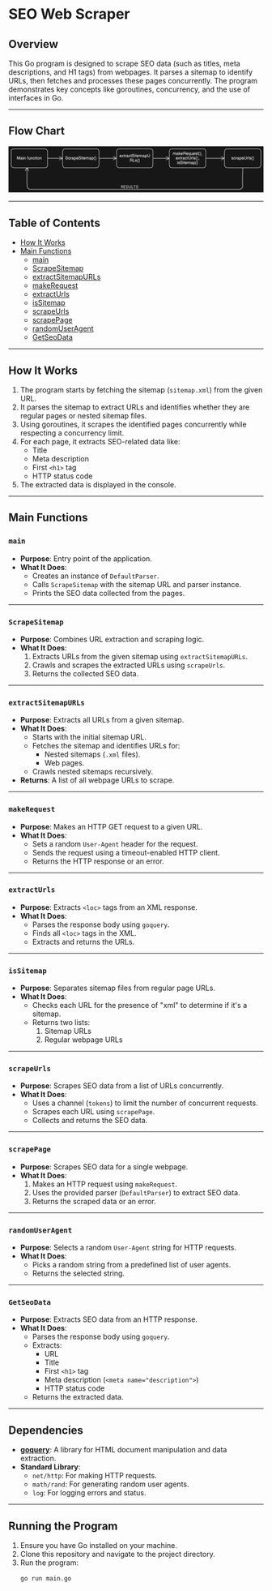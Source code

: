 # SEO Web Scraper

## Overview
This Go program is designed to scrape SEO data (such as titles, meta descriptions, and H1 tags) from webpages. It parses a sitemap to identify URLs, then fetches and processes these pages concurrently. The program demonstrates key concepts like goroutines, concurrency, and the use of interfaces in Go.

---

## Flow Chart

![alt text](media/diagram-export-11-29-2024-7_58_20-PM.png)

---

## Table of Contents
- [How It Works](#how-it-works)
- [Main Functions](#main-functions)
  - [main](#main)
  - [ScrapeSitemap](#scrapesitemap)
  - [extractSitemapURLs](#extractsitemapurls)
  - [makeRequest](#makerequest)
  - [extractUrls](#extracturls)
  - [isSitemap](#issitemap)
  - [scrapeUrls](#scrapeurls)
  - [scrapePage](#scrapepage)
  - [randomUserAgent](#randomuseragent)
  - [GetSeoData](#getseodata)

---

## How It Works
1. The program starts by fetching the sitemap (`sitemap.xml`) from the given URL.
2. It parses the sitemap to extract URLs and identifies whether they are regular pages or nested sitemap files.
3. Using goroutines, it scrapes the identified pages concurrently while respecting a concurrency limit.
4. For each page, it extracts SEO-related data like:
   - Title
   - Meta description
   - First `<h1>` tag
   - HTTP status code
5. The extracted data is displayed in the console.

---

## Main Functions

### `main`
- **Purpose**: Entry point of the application.
- **What It Does**:
  - Creates an instance of `DefaultParser`.
  - Calls `ScrapeSitemap` with the sitemap URL and parser instance.
  - Prints the SEO data collected from the pages.

---

### `ScrapeSitemap`
- **Purpose**: Combines URL extraction and scraping logic.
- **What It Does**:
  1. Extracts URLs from the given sitemap using `extractSitemapURLs`.
  2. Crawls and scrapes the extracted URLs using `scrapeUrls`.
  3. Returns the collected SEO data.

---

### `extractSitemapURLs`
- **Purpose**: Extracts all URLs from a given sitemap.
- **What It Does**:
  - Starts with the initial sitemap URL.
  - Fetches the sitemap and identifies URLs for:
    - Nested sitemaps (`.xml` files).
    - Web pages.
  - Crawls nested sitemaps recursively.
- **Returns**: A list of all webpage URLs to scrape.

---

### `makeRequest`
- **Purpose**: Makes an HTTP GET request to a given URL.
- **What It Does**:
  - Sets a random `User-Agent` header for the request.
  - Sends the request using a timeout-enabled HTTP client.
  - Returns the HTTP response or an error.

---

### `extractUrls`
- **Purpose**: Extracts `<loc>` tags from an XML response.
- **What It Does**:
  - Parses the response body using `goquery`.
  - Finds all `<loc>` tags in the XML.
  - Extracts and returns the URLs.

---

### `isSitemap`
- **Purpose**: Separates sitemap files from regular page URLs.
- **What It Does**:
  - Checks each URL for the presence of "xml" to determine if it's a sitemap.
  - Returns two lists:
    1. Sitemap URLs
    2. Regular webpage URLs

---

### `scrapeUrls`
- **Purpose**: Scrapes SEO data from a list of URLs concurrently.
- **What It Does**:
  - Uses a channel (`tokens`) to limit the number of concurrent requests.
  - Scrapes each URL using `scrapePage`.
  - Collects and returns the SEO data.

---

### `scrapePage`
- **Purpose**: Scrapes SEO data for a single webpage.
- **What It Does**:
  1. Makes an HTTP request using `makeRequest`.
  2. Uses the provided parser (`DefaultParser`) to extract SEO data.
  3. Returns the scraped data or an error.

---

### `randomUserAgent`
- **Purpose**: Selects a random `User-Agent` string for HTTP requests.
- **What It Does**:
  - Picks a random string from a predefined list of user agents.
  - Returns the selected string.

---

### `GetSeoData`
- **Purpose**: Extracts SEO data from an HTTP response.
- **What It Does**:
  - Parses the response body using `goquery`.
  - Extracts:
    - URL
    - Title
    - First `<h1>` tag
    - Meta description (`<meta name="description">`)
    - HTTP status code
  - Returns the extracted data.

---

## Dependencies
- **[goquery](https://github.com/PuerkitoBio/goquery)**: A library for HTML document manipulation and data extraction.
- **Standard Library**:
  - `net/http`: For making HTTP requests.
  - `math/rand`: For generating random user agents.
  - `log`: For logging errors and status.

---

## Running the Program
1. Ensure you have Go installed on your machine.
2. Clone this repository and navigate to the project directory.
3. Run the program:
   ```bash
   go run main.go
